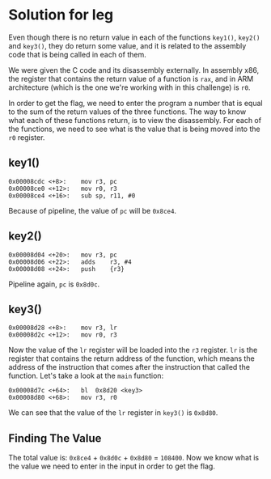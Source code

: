 # Solution for leg
Even though there is no return value in each of the functions `key1()`, `key2()` and `key3()`, they do return some value, and it is related to the assembly code that is being called in each of them.

We were given the C code and its disassembly externally.
In assembly x86, the register that contains the return value of a function is `rax`, and in ARM architecture (which is the one we're working with in this challenge) is `r0`.

In order to get the flag, we need to enter the program a number that is equal to the sum of the return values of the three functions.
The way to know what each of these functions return, is to view the disassembly.
For each of the functions, we need to see what is the value that is being moved into the `r0` register.

## key1()
```
0x00008cdc <+8>:	mov	r3, pc
0x00008ce0 <+12>:	mov	r0, r3
0x00008ce4 <+16>:	sub	sp, r11, #0
```
Because of pipeline, the value of `pc` will be `0x8ce4`.
## key2()
```
0x00008d04 <+20>:	mov	r3, pc
0x00008d06 <+22>:	adds	r3, #4
0x00008d08 <+24>:	push	{r3}
```
Pipeline again, `pc` is `0x8d0c`.
## key3()
```
0x00008d28 <+8>:	mov	r3, lr
0x00008d2c <+12>:	mov	r0, r3
```
Now the value of the `lr` register will be loaded into the `r3` register. `lr` is the register that contains the return address of the function, which means the address of the instruction that comes after the instruction that called the function.
Let's take a look at the `main` function:
```
0x00008d7c <+64>:	bl	0x8d20 <key3>
0x00008d80 <+68>:	mov	r3, r0
```
We can see that the value of the `lr` register in `key3()` is `0x8d80`.

## Finding The Value
The total value is: `0x8ce4` + `0x8d0c` + `0x8d80` = `108400`.
Now we know what is the value we need to enter in the input in order to get the flag.
